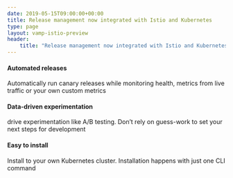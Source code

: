 ```yaml
---
date: 2019-05-15T09:00:00+00:00
title: Release management now integrated with Istio and Kubernetes
type: page
layout: vamp-istio-preview
header:
    title: "Release management now integrated with Istio and Kubernetes"
---
```


#### Automated releases
Automatically run canary releases while monitoring health, metrics from live traffic or your own custom metrics

#### Data-driven experimentation
drive experimentation like A/B testing. Don’t rely on guess-work to set your next steps for development

#### Easy to install
Install to your own Kubernetes cluster. Installation happens with just one CLI command
